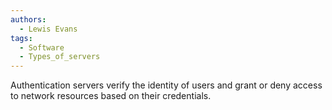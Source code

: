 ```yaml
---
authors: 
  - Lewis Evans
tags:
  - Software
  - Types_of_servers
---
```

Authentication servers verify the identity of users and grant or deny access to network resources based on their credentials.